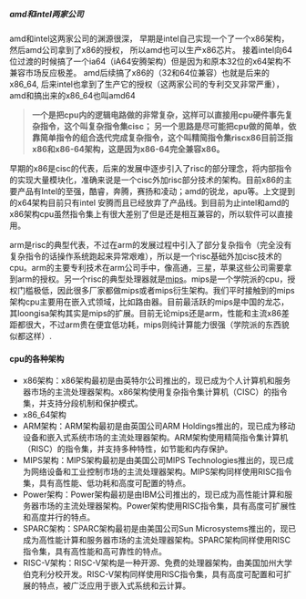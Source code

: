 ##### amd和intel两家公司

amd和intel这两家公司的渊源很深， 早期是intel自己实现一个了一个x86架构，然后amd公司拿到了x86的授权， 所以amd也可以生产x86芯片。 接着intel向64位过渡的时候搞了一个ia64（iA64安腾架构）但是因为和原本32位的x64架构不兼容市场反应极差。 amd后续搞了x86的（32和64位兼容）也就是后来的x86_64, 后来intel也拿到了生产它的授权（这两家公司的专利交叉非常严重）， amd和搞出来的x86_64也叫amd64



> **一个是把cpu内的逻辑电路做的非常复杂，这样可以直接用cpu硬件事先复杂指令，这个叫复杂指令集cisc；**
> **另一个思路是尽可能把cpu做的简单，依靠简单指令的组合迭代完成复杂指令，这个叫精简指令集riscx86目前泛指x86和x86-64架构，这是因为x86-64完全兼容x86。**

早期的x86是cisc的代表，后来的发展中逐步引入了risc的部分理念，将内部指令的实现大量模块化，准确来说是一个cisc外加risc部分技术的架构。目前x86的主要产品有Intel的至强，酷睿，奔腾，赛扬和凌动；amd的锐龙，apu等。上文提到的x64架构目前只有intel 安腾而且已经放弃了产品线。到目前为止intel和amd的x86架构cpu虽然指令集上有很大差别了但是还是相互兼容的，所以软件可以直接用。

arm是risc的典型代表，不过在arm的发展过程中引入了部分复杂指令（完全没有复杂指令的话操作系统跑起来异常艰难），所以是一个risc基础外加cisc技术的cpu。arm的主要专利技术在arm公司手中，像高通，三星，苹果这些公司需要拿到arm的授权。另一个risc的典型处理器就是[mips](https://so.csdn.net/so/search?q=mips&spm=1001.2101.3001.7020)。mips是一个学院派的cpu，授权门槛极低，因此很多厂家都做mips或者mips衍生架构。我们平时接触到的mips架构cpu主要用在嵌入式领域，比如路由器。目前最活跃的mips是中国的龙芯，其loongisa架构其实是mips的扩展。目前无论mips还是arm，性能和主流x86差距都很大，不过arm贵在便宜低功耗，mips则纯计算能力很强（学院派的东西貌似都这样）.

#### cpu的各种架构

- x86架构：x86架构最初是由英特尔公司推出的，现已成为个人计算机和服务器市场的主流处理器架构。x86架构使用复杂指令集计算机（CISC）的指令集，并支持分段机制和保护模式。
- x86_64架构
- ARM架构：ARM架构最初是由英国公司ARM Holdings推出的，现已成为移动设备和嵌入式系统市场的主流处理器架构。ARM架构使用精简指令集计算机（RISC）的指令集，并支持多种特性，如节能和内存保护。 
- MIPS架构：MIPS架构最初是由美国公司MIPS Technologies推出的，现已成为网络设备和工业控制市场的主流处理器架构。MIPS架构同样使用RISC指令集，具有高性能、低功耗和高度可配置的特点。 
- Power架构：Power架构最初是由IBM公司推出的，现已成为高性能计算和服务器市场的主流处理器架构。Power架构使用RISC指令集，具有高度可扩展性和高度并行的特点。 
- SPARC架构：SPARC架构最初是由美国公司Sun Microsystems推出的，现已成为高性能计算和服务器市场的主流处理器架构。SPARC架构同样使用RISC指令集，具有高性能和高可靠性的特点。 
- RISC-V架构：RISC-V架构是一种开源、免费的处理器架构，由美国加州大学伯克利分校开发。RISC-V架构同样使用RISC指令集，具有高度可配置和可扩展的特点，被广泛应用于嵌入式系统和云计算。